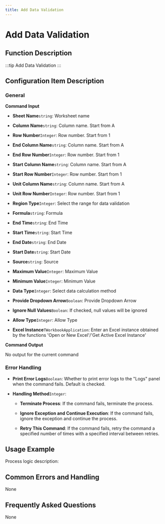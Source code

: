 ```yaml
---
title: Add Data Validation
---
```


# Add Data Validation

## Function Description

:::tip 
Add Data Validation
:::

## Configuration Item Description

### General

**Command Input**

- **Sheet Name**`string`: Worksheet name

- **Column Name**`string`: Column name. Start from A

- **Row Number**`Integer`: Row number. Start from 1

- **End Column Name**`string`: Column name. Start from A

- **End Row Number**`Integer`: Row number. Start from 1

- **Start Column Name**`string`: Column name. Start from A

- **Start Row Number**`Integer`: Row number. Start from 1

- **Unit Column Name**`string`: Column name. Start from A

- **Unit Row Number**`Integer`: Row number. Start from 1

- **Region Type**`Integer`: Select the range for data validation

- **Formula**`string`: Formula

- **End Time**`string`: End Time

- **Start Time**`string`: Start Time

- **End Date**`string`: End Date

- **Start Date**`string`: Start Date

- **Source**`string`: Source

- **Maximum Value**`Integer`: Maximum Value

- **Minimum Value**`Integer`: Minimum Value

- **Data Type**`Integer`: Select data calculation method

- **Provide Dropdown Arrow**`Boolean`: Provide Dropdown Arrow

- **Ignore Null Values**`Boolean`: If checked, null values will be ignored

- **Allow Type**`Integer`: Allow Type

- **Excel Instance**`TWorkbookApplication`: Enter an Excel instance obtained by the functions 'Open or New Excel'/'Get Active Excel Instance'


**Command Output**

No output for the current command


### Error Handling

- **Print Error Logs**`Boolean`: Whether to print error logs to the "Logs" panel when the command fails. Default is checked. 

- **Handling Method**`Integer`:

    - **Terminate Process**: If the command fails, terminate the process.

    - **Ignore Exception and Continue Execution**: If the command fails, ignore the exception and continue the process.

    - **Retry This Command**: If the command fails, retry the command a specified number of times with a specified interval between retries.

## Usage Example

Process logic description:

## Common Errors and Handling

None

## Frequently Asked Questions

None

